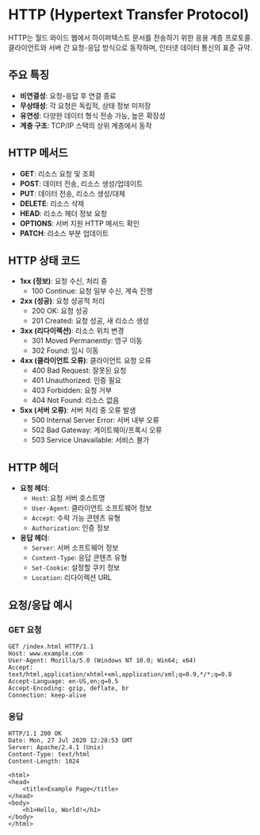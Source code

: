# HTTP (Hypertext Transfer Protocol)

HTTP는 월드 와이드 웹에서 하이퍼텍스트 문서를 전송하기 위한 응용 계층 프로토콜. 클라이언트와 서버 간 요청-응답 방식으로 동작하며, 인터넷 데이터 통신의 표준 규약.

## 주요 특징

- **비연결성**: 요청-응답 후 연결 종료
- **무상태성**: 각 요청은 독립적, 상태 정보 미저장
- **유연성**: 다양한 데이터 형식 전송 가능, 높은 확장성
- **계층 구조**: TCP/IP 스택의 상위 계층에서 동작

## HTTP 메서드

- **GET**: 리소스 요청 및 조회
- **POST**: 데이터 전송, 리소스 생성/업데이트
- **PUT**: 데이터 전송, 리소스 생성/대체
- **DELETE**: 리소스 삭제
- **HEAD**: 리소스 헤더 정보 요청
- **OPTIONS**: 서버 지원 HTTP 메서드 확인
- **PATCH**: 리소스 부분 업데이트

## HTTP 상태 코드

- **1xx (정보)**: 요청 수신, 처리 중
  - 100 Continue: 요청 일부 수신, 계속 진행
- **2xx (성공)**: 요청 성공적 처리
  - 200 OK: 요청 성공
  - 201 Created: 요청 성공, 새 리소스 생성
- **3xx (리다이렉션)**: 리소스 위치 변경
  - 301 Moved Permanently: 영구 이동
  - 302 Found: 임시 이동
- **4xx (클라이언트 오류)**: 클라이언트 요청 오류
  - 400 Bad Request: 잘못된 요청
  - 401 Unauthorized: 인증 필요
  - 403 Forbidden: 요청 거부
  - 404 Not Found: 리소스 없음
- **5xx (서버 오류)**: 서버 처리 중 오류 발생
  - 500 Internal Server Error: 서버 내부 오류
  - 502 Bad Gateway: 게이트웨이/프록시 오류
  - 503 Service Unavailable: 서비스 불가

## HTTP 헤더

- **요청 헤더**:
  - `Host`: 요청 서버 호스트명
  - `User-Agent`: 클라이언트 소프트웨어 정보
  - `Accept`: 수락 가능 콘텐츠 유형
  - `Authorization`: 인증 정보
- **응답 헤더**:
  - `Server`: 서버 소프트웨어 정보
  - `Content-Type`: 응답 콘텐츠 유형
  - `Set-Cookie`: 설정할 쿠키 정보
  - `Location`: 리다이렉션 URL

## 요청/응답 예시

### GET 요청

```http
GET /index.html HTTP/1.1
Host: www.example.com
User-Agent: Mozilla/5.0 (Windows NT 10.0; Win64; x64)
Accept: text/html,application/xhtml+xml,application/xml;q=0.9,*/*;q=0.8
Accept-Language: en-US,en;q=0.5
Accept-Encoding: gzip, deflate, br
Connection: keep-alive
```

### 응답

```http
HTTP/1.1 200 OK
Date: Mon, 27 Jul 2020 12:28:53 GMT
Server: Apache/2.4.1 (Unix)
Content-Type: text/html
Content-Length: 1024

<html>
<head>
    <title>Example Page</title>
</head>
<body>
    <h1>Hello, World!</h1>
</body>
</html>
```
